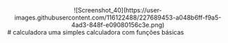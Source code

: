 <div align="center">
![Screenshot_40](https://user-images.githubusercontent.com/116122488/227689453-a048b6ff-f9a5-4ad3-848f-e09080156c3e.png)
</div>
# calculadora
uma simples calculadora com funções básicas 
